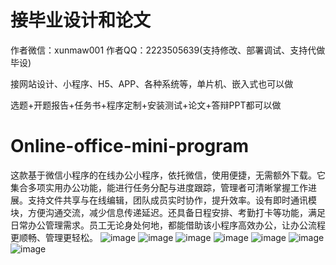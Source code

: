 # 接毕业设计和论文
作者微信：xunmaw001  作者QQ：2223505639(支持修改、部署调试、支持代做毕设)

接网站设计、小程序、H5、APP、各种系统等，单片机、嵌入式也可以做

选题+开题报告+任务书+程序定制+安装测试+论文+答辩PPT都可以做
# Online-office-mini-program
这款基于微信小程序的在线办公小程序，依托微信，使用便捷，无需额外下载。它集合多项实用办公功能，能进行任务分配与进度跟踪，管理者可清晰掌握工作进展。支持文件共享与在线编辑，团队成员实时协作，提升效率。设有即时通讯模块，方便沟通交流，减少信息传递延迟。还具备日程安排、考勤打卡等功能，满足日常办公管理需求。员工无论身处何地，都能借助该小程序高效办公，让办公流程更顺畅、管理更轻松。 
![image](https://github.com/user-attachments/assets/d9524c92-7a97-40b7-8028-f359dff3e78f)
![image](https://github.com/user-attachments/assets/f574ce63-d455-47f4-93fa-e10365ad5ecc)
![image](https://github.com/user-attachments/assets/d7c7ed1d-df92-4c93-ae5b-0b59bc894fe8)
![image](https://github.com/user-attachments/assets/214e9183-04b3-4ea9-a4f3-99002ac869f4)
![image](https://github.com/user-attachments/assets/1411725b-576f-4549-8c01-a52e3d2ec836)
![image](https://github.com/user-attachments/assets/7a9ce8ff-e156-4802-a907-3c0a24c9b0f1)
![image](https://github.com/user-attachments/assets/426544d3-63a0-40bf-875a-8556f827e58a)

